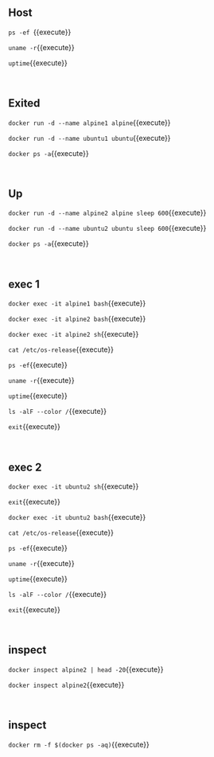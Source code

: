 <br>

## Host

`ps -ef `{{execute}}

`uname -r`{{execute}}

`uptime`{{execute}}

<br>

## Exited

`docker run -d --name alpine1 alpine`{{execute}}

`docker run -d --name ubuntu1 ubuntu`{{execute}}

`docker ps -a`{{execute}}

<br>

## Up

`docker run -d --name alpine2 alpine sleep 600`{{execute}}

`docker run -d --name ubuntu2 ubuntu sleep 600`{{execute}}

`docker ps -a`{{execute}}

<br>

## exec 1

`docker exec -it alpine1 bash`{{execute}}

`docker exec -it alpine2 bash`{{execute}}

`docker exec -it alpine2 sh`{{execute}}

`cat /etc/os-release`{{execute}}

`ps -ef`{{execute}}

`uname -r`{{execute}}

`uptime`{{execute}}

`ls -alF --color /`{{execute}}

`exit`{{execute}}

<br>

## exec 2

`docker exec -it ubuntu2 sh`{{execute}}

`exit`{{execute}}

`docker exec -it ubuntu2 bash`{{execute}}

`cat /etc/os-release`{{execute}}

`ps -ef`{{execute}}

`uname -r`{{execute}}

`uptime`{{execute}}

`ls -alF --color /`{{execute}}

`exit`{{execute}}

<br>

## inspect

`docker inspect alpine2 | head -20`{{execute}}

`docker inspect alpine2`{{execute}}

<br>

## inspect

`docker rm -f $(docker ps -aq)`{{execute}}
